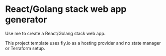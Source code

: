 # React/Golang stack web app generator

Use me to create a React/Golang stack web app.

This project template uses fly.io as a hosting provider and no state manager or Terraform setup.